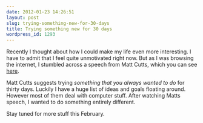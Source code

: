 ```yaml
---
date: 2012-01-23 14:26:51
layout: post
slug: trying-something-new-for-30-days
title: Trying something new for 30 days
wordpress_id: 1293
---
```


Recently I thought about how I could make my life even more interesting. I have to admit that I feel quite unmotivated right now. But as I was browsing the internet, I stumbled across a speech from Matt Cutts, which you can see [here](http://www.ted.com/talks/matt_cutts_try_something_new_for_30_days.html).

Matt Cutts suggests trying _something that you always wanted to do_ for thirty days. Luckily I have a huge list of ideas and goals floating around. However most of them deal with computer stuff. After watching Matts speech, I wanted to do something entirely different. 

Stay tuned for more stuff this February.
